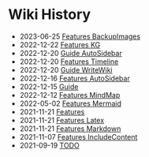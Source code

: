 # Wiki History

- 2023-06-25        [Features BackupImages](/0036_Features_BackupImages)
- 2022-12-22        [Features KG](/0035_Features_KG)
- 2022-12-20        [Guide AutoSidebar](/0026_Guide_AutoSidebar)
- 2022-12-20        [Features Timeline](/0034_Features_Timeline)
- 2022-12-20        [Guide WriteWiki](/0027_Guide_WriteWiki)
- 2022-12-16        [Features AutoSidebar](/0024_Features_AutoSidebar)
- 2022-12-15        [Guide](/0023_Guide)
- 2022-12-12        [Features MindMap](/0022_Features_MindMap)
- 2022-05-02        [Features Mermaid](/0020_Features_Mermaid)
- 2021-11-21        [Features](/0016_Features)
- 2021-11-21        [Features Latex](/0018_Features_Latex)
- 2021-11-21        [Features Markdown](/0017_Features_Markdown)
- 2021-11-07        [Features IncludeContent](/0013_Features_IncludeContent)
- 2021-09-19        [TODO](/0004_TODO)
